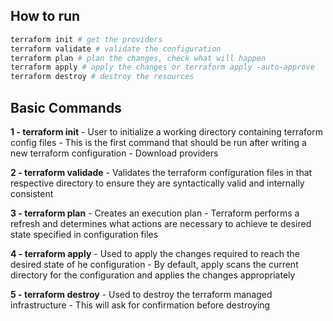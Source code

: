 ## How to run
```bash
terraform init # get the providers
terraform validate # validate the configuration
terraform plan # plan the changes, check what will happen
terraform apply # apply the changes or terraform apply -auto-approve
terraform destroy # destroy the resources
```


## Basic Commands
**1 - terraform init**
    - User to initialize a working directory containing terraform config files
    - This is the first command that should be run after writing a new terraform configuration
    - Download providers

**2 - terraform validade**
    - Validates the terraform configuration files in that respective directory to ensure they are syntactically valid and internally consistent

**3 - terraform plan**
    - Creates an execution plan
    - Terraform performs a refresh and determines what actions are necessary to achieve te desired state specified in configuration files

**4 - terraform apply**
    - Used to apply the changes required to reach the desired state of he configuration
    - By default, apply scans the current directory for the configuration and applies the changes appropriately

**5 - terraform destroy**
    - Used to destroy the terraform managed infrastructure
    - This will ask for confirmation before destroying

    
